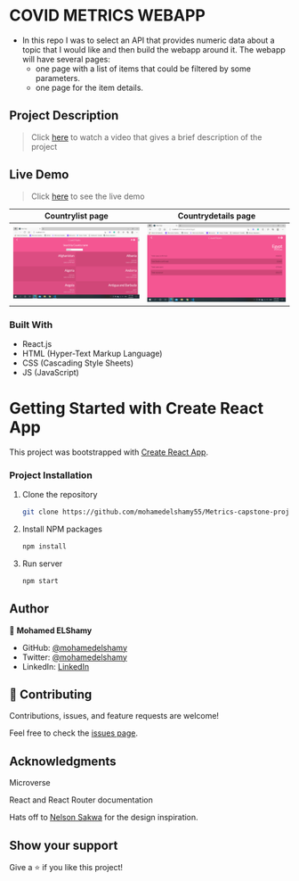 # COVID METRICS WEBAPP
- In this repo I was to select an API that provides numeric data about a topic that I would like and then build the webapp around it. The webapp will have several pages:
  - one page with a list of items that could be filtered by some parameters.
  - one page for the item details.

## Project Description
> Click [here](https://www.loom.com/share/e368cef5bca44691ac55898afa35fa68) to watch a video that gives a brief description of the project

## Live Demo
> Click [here](https://mohamedelshamy55.github.io/Metrics-capstone-project/) to see the live demo


Countrylist page                              |  Countrydetails page
:------------------------------------------:|:------------------------------------------:
![](./src/assets/img/countrylist.png)   |  ![](./src/assets/img/countrydata.png) 

### Built With

- React.js
- HTML (Hyper-Text Markup Language)
- CSS (Cascading Style Sheets)
- JS (JavaScript)

# Getting Started with Create React App

This project was bootstrapped with [Create React App](https://github.com/facebook/create-react-app).

### Project Installation

1. Clone the repository
   ```sh
   git clone https://github.com/mohamedelshamy55/Metrics-capstone-project.git
   ```
2. Install NPM packages
   ```sh
   npm install
   ```
3. Run server
   ```sh
   npm start
   ```
## Author

👤 **Mohamed ELShamy**

- GitHub: [@mohamedelshamy](https://github.com/mohamedelshamy55) 
- Twitter: [@mohamedelshamy](https://mobile.twitter.com/moelshamy55) 
- LinkedIn: [LinkedIn](https://www.linkedin.com/in/mohamedelshamy85/) 

## 🤝 Contributing

Contributions, issues, and feature requests are welcome!

Feel free to check the [issues page](https://github.com/mohamedelshamy55/Metrics-capstone-project/issues).

## Acknowledgments
Microverse

React and React Router documentation

Hats off to [Nelson Sakwa](https://www.behance.net/sakwadesignstudio) for the design inspiration.


## Show your support

Give a ⭐️ if you like this project!
